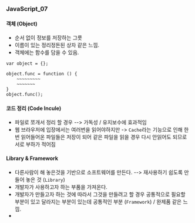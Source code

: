 ### JavaScript_07

#### 객체 (Object)
- 순서 없이 정보를 저장하는 그릇
- 이름이 있는 정리정돈된 상자 같은 느낌.
- 객체에는 함수를 담을 수 있음.
```
var object = {};

object.func = function () { 
    ~~~~~~~~~
    ~~~~~~~
}
object.func();

```
#### 코드 정리 (Code Incule)
- 파일로 쪼개서 정리 할 경우 --> 가독성 / 유지보수에 효과적임
- 웹 브라우저에 입장에서는 여러번을 읽어야하지만 -> `Cache`라는 기능으로 인해 한 번 읽어들어온 파일들은 저장이 되어 같은 파일을 읽을 경우 다시 안읽어도 되므로 서로 부하가 적어짐

#### Library & Framework
- 다른사람이 해 놓은것을 기반으로 소프트웨어를 만든다. --> 재사용하기 쉽도록 만들어 놓은 것 (`Library`)
- 개발자가 사용하고자 하는 부품을 가져온다.
- 개발자가 만들고자 하는 것에 따라서 그것을 만들려고 할 경우 공통적으로 필요할 부분이 있고 달라지는 부분이 있는데 공통적인 부분 (`Framework`) / 완제품 같은 느낌.
- 